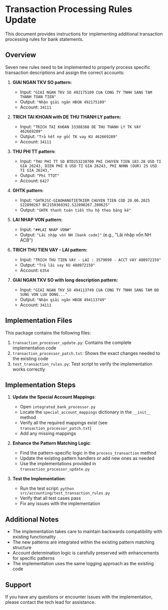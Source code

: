 # Transaction Processing Rules Update

This document provides instructions for implementing additional transaction processing rules for bank statements.

## Overview

Seven new rules need to be implemented to properly process specific transaction descriptions and assign the correct accounts:

1. **GIAI NGAN TKV SO pattern:**
   - Input: `"GIAI NGAN TKV SO 492175109 CUA CONG TY TNHH SANG TAM THANH TOAN TIEN"`
   - Output: `"Nhận giải ngân HĐGN 492175109"`
   - Account: `34111`

2. **TRICH TAI KHOAN with DE THU THANH LY pattern:**
   - Input: `"TRICH TAI KHOAN 33388368 DE THU THANH LY TK VAY 462669209"`
   - Output: `"Trả hết nợ gốc TK vay KU 462669209"`
   - Account: `34111`

3. **THU PHI TT pattern:**
   - Input: `"THU PHI TT SO BTD253238700 PHI CHUYEN TIEN 183.28 USD TI GIA 26243, DIEN PHI 8 USD TI GIA 26243, PHI NHNN (OUR) 25 USD TI GIA 26243,"`
   - Output: `"Phí TTQT"`
   - Account: `6427`

4. **GHTK pattern:**
   - Input: `"GHTKJSC-GIAOHANGTIETKIEM CHUYEN TIEN COD 20.06.2025 S22890267 BC2150369392.S22890267.200625"`
   - Output: `"GHTK thanh toán tiền thu hộ theo bảng kê"`

5. **LAI NHAP VON pattern:**
   - Input: `"##LAI NHAP VON#"`
   - Output: `"Lãi nhập vốn NH [bank code]"` (e.g., "Lãi nhập vốn NH ACB")

6. **TRICH THU TIEN VAY - LAI pattern:**
   - Input: `"TRICH THU TIEN VAY - LAI : 3579090 - ACCT VAY 488972159"`
   - Output: `"Trả lãi vay KU 488972159"`
   - Account: `6354`

7. **GIAI NGAN TKV SO with long description pattern:**
   - Input: `"GIAI NGAN TKV SO 494113749 CUA CONG TY TNHH SANG TAM BO SUNG VON LUU DONG..."`
   - Output: `"Nhận giải ngân HĐGN 494113749"`
   - Account: `34111`

## Implementation Files

This package contains the following files:

1. `transaction_processor_update.py`: Contains the complete implementation code
2. `transaction_processor_patch.txt`: Shows the exact changes needed to the existing code
3. `test_transaction_rules.py`: Test script to verify the implementation works correctly

## Implementation Steps

1. **Update the Special Account Mappings**:
   - Open `integrated_bank_processor.py`
   - Locate the `special_account_mappings` dictionary in the `__init__` method
   - Verify all the required mappings exist (see `transaction_processor_patch.txt`)
   - Add any missing mappings

2. **Enhance the Pattern Matching Logic**:
   - Find the pattern-specific logic in the `process_transaction` method
   - Update the existing pattern handlers or add new ones as needed
   - Use the implementations provided in `transaction_processor_update.py`

3. **Test the Implementation**:
   - Run the test script: `python src/accounting/test_transaction_rules.py`
   - Verify that all test cases pass
   - Fix any issues with the implementation

## Additional Notes

- The implementation takes care to maintain backwards compatibility with existing functionality
- The new patterns are integrated within the existing pattern matching structure
- Account determination logic is carefully preserved with enhancements for specific patterns
- The implementation uses the same logging approach as the existing code

## Support

If you have any questions or encounter issues with the implementation, please contact the tech lead for assistance.

